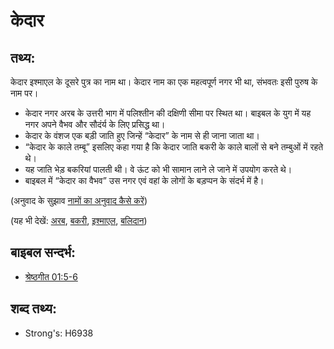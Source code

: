# केदार #

## तथ्य: ##

केदार इश्माएल के दूसरे पुत्र का नाम था। केदार नाम का एक महत्वपूर्ण नगर भी था, संभवतः इसी पुरुष के नाम पर।

* केदार नगर अरब के उत्तरी भाग में पलिश्तीन की दक्षिणी सीमा पर स्थित था। बाइबल के युग में यह नगर अपने वैभव और सौदंर्य के लिए प्रसिद्ध था।
* केदार के वंशज एक बड़ी जाति हुए जिन्हें “केदार” के नाम से ही जाना जाता था।
* “केदार के काले तम्बू” इसलिए कहा गया है कि केदार जाति बकरी के काले बालों से बने तम्बुओं में रहते थे।
* यह जाति भेड़ बकरियां पालती थी। वे ऊंट को भी सामान लाने ले जाने में उपयोग करते थे।
* बाइबल में “केदार का वैभव” उस नगर एवं वहां के लोगों के बड़प्पन के संदर्भ में है।

(अनुवाद के सुझाव [नामों का अनुवाद कैसे करें](rc://en/ta/man/translate/translate-names))

(यह भी देखें: [अरब](../names/arabia.md), [बकरी](../other/goat.md), [इश्माएल](../names/ishmael.md), [बलिदान](../other/sacrifice.md))

## बाइबल सन्दर्भ: ##

* [श्रेष्ठगीत 01:5-6](rc://en/tn/help/sng/01/05)

## शब्द तथ्य: ##

* Strong's: H6938

